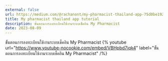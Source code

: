 ```yaml
---
external: false
url: https://medium.com/@rachanont/my-pharmacist-thailand-app-75d0be192a6b
title: My pharmacist thailand app tutorial
description: ขั้นตอนการลงทะเบียนใช้งานระบบเช็คอิน My Pharmacist
date: 2023-08-09
---
```


ขั้นตอนการลงทะเบียนใช้งานระบบเช็คอิน My Pharmacist
{% youtube url="https://www.youtube-nocookie.com/embed/VBHpbd7iqk4" label="ขั้นตอนการลงทะเบียนใช้งานระบบเช็คอิน My Pharmacist" /%}